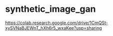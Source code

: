 # synthetic_image_gan
https://colab.research.google.com/drive/1CmQSt-xySVNaBJEWnT_hXh6r5_wxaKee?usp=sharing
